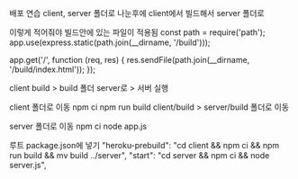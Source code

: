 배포 연습
client, server 폴더로 나눈후에
client에서 빌드해서 server 폴더로 

이렇게 적어줘야 빌드안에 있는 파일이 적용됨
const path = require('path');
app.use(express.static(path.join(__dirname, '/build')));

app.get('/', function (req, res) {
    res.sendFile(path.join(__dirname, '/build/index.html'));
});


client build > build 폴더 server로  > 서버 실행

client 폴더로 이동
npm ci
npm run build
client/build > server/build 폴더로 이동

server 폴더로 이동 
npm ci
node app.js


루트 package.json에 넣기
  "heroku-prebuild": "cd client && npm ci && npm run build && mv build ../server",
  "start": "cd server && npm ci && node server.js",

